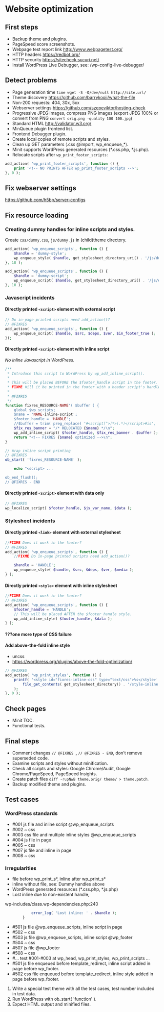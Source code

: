 # Website optimization

## First steps

- Backup theme and plugins.
- PageSpeed score screenshots.
- Webpage test report link http://www.webpagetest.org/
- HTTP headers https://redbot.org/
- HTTP security https://sitecheck.sucuri.net/
- Install WordPress Live Debugger, see: /wp-config-live-debugger/

## Detect problems

- Page generation time `time wget -S -O/dev/null http://site.url/`
- Theme discovery https://github.com/barrykooij/what-the-file
- Non-200 requests: 404, 30x, 5xx
- Webserver settings https://github.com/szepeviktor/hosting-check
- Progressive JPEG images, compress PNG images (export JPEG 100% or convert from PNG `convert orig.png -quality 100 100.jpg`)
- Standard HTML http://validator.w3.org/
- MinQueue plugin frontend list.
- Frontend Debugger plugin.
- Create local copies of remote scripts and styles.
- Clean up GET parameters (.css @import, wp_enqueue_*).
- Minit supports WordPress generated resources (*.css.php, *.js.php).
- Relocate scripts after `wp_print_footer_scripts`:

```php
add_action( 'wp_print_footer_scripts', function () {
    print '<!-- NO PRINTS AFTER wp_print_footer_scripts -->';
}, 0 );
```

## Fix webserver settings

https://github.com/h5bp/server-configs

## Fix resource loading


### Creating dummy handles for inline scripts and styles.

Create `css/dummy.css`, `js/dummy.js` in (child)theme directory.

```php
add_action( 'wp_enqueue_scripts', function () {
    $handle = 'dummy-style';
    wp_enqueue_style( $handle, get_stylesheet_directory_uri() . '/js/dummy.css', array(), '1.0', 'all' );
}, 10 );

add_action( 'wp_enqueue_scripts', function () {
    $handle = 'dummy-script';
    wp_enqueue_script( $handle, get_stylesheet_directory_uri() . '/js/dummy.js', array(), '1.0', true );
}, 10 );
```

### Javascript incidents

#### Directly printed `<script>` element with external script

```php
// Do in-page printed scripts need add_action()?
// @FIXRES
add_action( 'wp_enqueue_scripts', function () {
    wp_enqueue_script( $handle, $src, $deps, $ver, $in_footer_true );
});

```

#### Directly printed `<script>` element with inline script

*No inline Javascript in WordPress.*

```php
/**
 * Introduce this script to WordPress by wp_add_inline_script().
 *
 * This will be placed BEFORE the $footer_handle script in the footer.
 * FIXME Will it be printed in the footer with a header script's handle?
 *
 * @FIXRES
 */
function fixres_RESOURCE-NAME'( $buffer ) {
    global $wp_scripts;
    $name = 'NAME-inline-script';
    $footer_handle = 'HANDLE';
    //$buffer = trim( preg_replace( '#<script[^>]*>(.*)</script>#is', '$1', $buffer ) );
    $fix_res_banner = "/* RELOCATED {$name} */\n";
    wp_add_inline_script( $footer_handle, $fix_res_banner . $buffer );
    return "<!-- FIXRES {$name} optimized -->\n";
}

// Wrap inline script printing
// @FIXRES
ob_start( 'fixres_RESOURCE-NAME' );

    echo "<script> ...

ob_end_flush();
// @FIXRES - END
```

#### Directly printed `<script>` element with data only

```php
// @FIXRES
wp_localize_script( $footer_handle, $js_var_name, $data );
```


### Stylesheet incidents

#### Directly printed `<link>` element with external stylesheet

```php
//FIXME Does it work in the footer?
// @FIXRES
add_action( 'wp_enqueue_scripts', function () {
    //FIXME Do in-page printed scripts need add_action()?

    $handle = 'HANDLE';
    wp_enqueue_style( $handle, $src, $deps, $ver, $media );
} );
```

#### Directly printed `<style>` element with inline stylesheet

```php
//FIXME Does it work in the footer?
// @FIXRES
add_action( 'wp_enqueue_scripts', function () {
    $footer_handle = 'HANDLE';
    // This will be placed AFTER the $footer_handle style.
    wp_add_inline_style( $footer_handle, $data );
} );
```

#### ???one more type of CSS failure

#### Add above-the-fold inline style

- uncss
- https://wordpress.org/plugins/above-the-fold-optimization/

```php
// @FIXRES
add_action( 'wp_print_styles', function () {
    printf( '<style id="fixres-inline-css" type="text/css">%s</style>' . "\n",
        file_get_contents( get_stylesheet_directory() . '/style-inline.css' )
    );
}, 0 );
```

## Check pages

- Minit TOC.
- Functional tests.


## Final steps

- Comment changes `// @FIXRES `, `// @FIXRES - END`, don't remove superseded code.
- Examine scripts and styles without minification.
- Check all scripts and styles: Google Chrome/Audit, Google Chrome/PageSpeed, PageSpeed Insights.
- Create patch files `diff -rupNwB theme.orig/ theme/ > theme.patch`.
- Backup modified theme and plugins.

## Test cases

### WordPress standards

- #001 js file and inline script @wp_enqueue_scripts
- #002 ~ css
- #003 css file and multiple inline styles @wp_enqueue_scripts
- #004 js file in page
- #005 ~ css
- #007 js file and inline in page
- #008 ~ css

### Irregularities

- file before wp_print_s*, inline after wp_print_s*
- inline without file, see: Dummy handles above
- WordPress generated resources (*.css.php, *.js.php)
- Lost inline due to non-existent handle,

wp-includes/class.wp-dependencies.php:240
```php
			error_log( 'Lost inline: ' . $handle );
		}
```

- #501 js file @wp_enqueue_scripts, inline script in page
- #502 ~ css
- #503 js file @wp_enqueue_scripts, inline script @wp_footer
- #504 ~ css
- #507 js file @wp_footer
- #508 ~ css
- #... test #001-#003 at wp_head, wp_print_styles, wp_print_scripts ...
- #501 js file enqueued before template_redirect, inline script added in page before wp_footer.
- #502 css file enqueued before template_redirect, inline style added in page before wp_footer.

1. Write a special test theme with all the test cases, test number included in test data.
2. Run WordPress with ob_start( 'function' ).
3. Expect HTML output and minified files.
